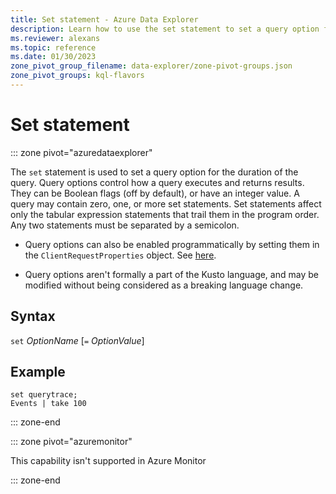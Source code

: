 ```yaml
---
title: Set statement - Azure Data Explorer
description: Learn how to use the set statement to set a query option for the duration of the query.
ms.reviewer: alexans
ms.topic: reference
ms.date: 01/30/2023
zone_pivot_group_filename: data-explorer/zone-pivot-groups.json
zone_pivot_groups: kql-flavors
---
```

# Set statement

::: zone pivot="azuredataexplorer"

The `set` statement is used to set a query option for the duration of the query.
Query options control how a query executes and returns results. They can be Boolean flags (off by default), or have an integer value. A query may contain zero, one, or more set statements. Set statements affect only the tabular expression statements that trail them in the program order. Any two statements must be separated by a semicolon.

* Query options can also be enabled programmatically by setting them in the
  `ClientRequestProperties` object. See [here](../api/netfx/request-properties.md).
  
* Query options aren't formally a part of the Kusto language, and may be
  modified without being considered as a breaking language change.

## Syntax

`set` *OptionName* [`=` *OptionValue*]

## Example

```kusto
set querytrace;
Events | take 100
```

::: zone-end

::: zone pivot="azuremonitor"

This capability isn't supported in Azure Monitor

::: zone-end
